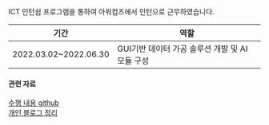 ICT 인턴쉽 프로그램을 통하여 아워컴즈에서 인턴으로 근무하였습니다.

|기간|역할|
|---|---|
|2022.03.02~2022.06.30|GUI기반 데이터 가공 솔루션 개발 및 AI 모듈 구성|  

#### 관련 자료
[수행 내용 github](https://github.com/L-yejin/Pentaho-User-Group-Korea.github.io/tree/main/case/2022)  
[개인 블로그 정리](https://irisyj.tistory.com/category/%EC%97%B0%EC%8A%B5/Pentaho)
